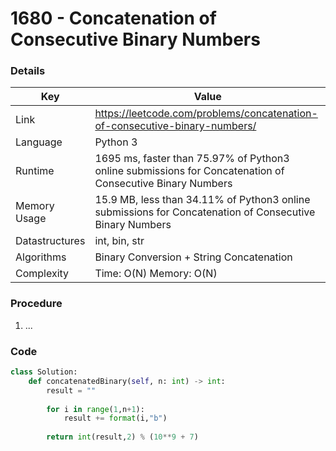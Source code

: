 # 1680 - Concatenation of Consecutive Binary Numbers

### Details

| Key | Value |
| --- | ----- |
| Link | https://leetcode.com/problems/concatenation-of-consecutive-binary-numbers/
| Language | Python 3
| Runtime | 1695 ms, faster than 75.97% of Python3 online submissions for Concatenation of Consecutive Binary Numbers
| Memory Usage | 15.9 MB, less than 34.11% of Python3 online submissions for Concatenation of Consecutive Binary Numbers
| Datastructures |int, bin, str
| Algorithms | Binary Conversion + String Concatenation
| Complexity | Time: O(N) Memory: O(N)

### Procedure

1. ...

### Code

```python
class Solution:
    def concatenatedBinary(self, n: int) -> int:
        result = ""
        
        for i in range(1,n+1):
            result += format(i,"b")
        
        return int(result,2) % (10**9 + 7)
```
